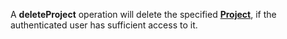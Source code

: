 A **deleteProject** operation will delete the specified [**Project**](#tag/projects), if the authenticated user has sufficient access to it.


